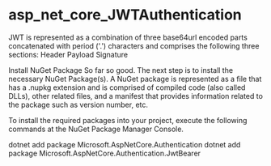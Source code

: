 # asp_net_core_JWTAuthentication
JWT is represented as a combination of three base64url encoded parts concatenated with period ('.') characters and comprises the following three sections:
Header
Payload
Signature

Install NuGet Package
So far so good. The next step is to install the necessary NuGet Package(s). A NuGet package is represented as a file that has a .nupkg extension and is comprised of compiled code (also called DLLs), other related files, and a manifest that provides information related to the package such as version number, etc.

To install the required packages into your project, execute the following commands at the NuGet Package Manager Console.

dotnet add package Microsoft.AspNetCore.Authentication
dotnet add package Microsoft.AspNetCore.Authentication.JwtBearer

